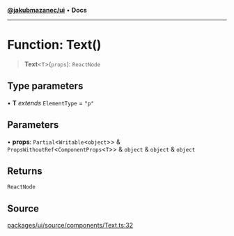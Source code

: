 [**@jakubmazanec/ui**](../README.md) • **Docs**

---

# Function: Text()

> **Text**\<`T`\>(`props`): `ReactNode`

## Type parameters

• **T** _extends_ `ElementType` = `"p"`

## Parameters

• **props**: `Partial`\<`Writable`\<`object`\>\> & `PropsWithoutRef`\<`ComponentProps`\<`T`\>\> &
`object` & `object` & `object`

## Returns

`ReactNode`

## Source

[packages/ui/source/components/Text.ts:32](https://github.com/jakubmazanec/tools/blob/bb20df5276ddb119762948adc2cda520aef09f0f/packages/ui/source/components/Text.ts#L32)
